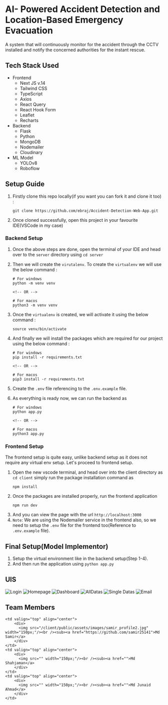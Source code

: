 # AI- Powered Accident Detection and Location-Based Emergency Evacuation

A system that will continuously monitor for the accident through the CCTV installed and notify the concerned authorities for the instant rescue.

## Tech Stack Used

- Frontend
  - Next JS v.14
  - Tailwind CSS
  - TypeScript
  - Axios
  - React Query
  - React Hook Form
  - Leaflet
  - Recharts
- Backend
  - Flask
  - Python
  - MongoDB
  - Nodemailer
  - Cloudinary
- ML Model
  - YOLOv8
  - Roboflow

## Setup Guide

1. Firstly clone this repo locally(if you want you can fork it and clone it too) :
   ```
   git clone https://github.com/ebraj/Accident-Detection-Web-App.git
   ```
2. Once cloned successfully, open this project in your favourite IDE(VSCode in my case)

### Backend Setup

1. Once the above steps are done, open the terminal of your IDE and head over to the `server` directory using `cd server`
2. Then we will create the `virutalenv`. To create the `virtualenv` we will use the below command :

   ```
   # For windows
   python -m venv venv

   <!-- OR -->

   # For macos
   python3 -m venv venv
   ```

3. Once the `virtualenv` is created, we will activate it using the below command :
   ```
   source venv/bin/activate
   ```
4. And finally we will install the packages which are required for our project using the below command :

   ```
   # For windows
   pip install -r requirements.txt

   <!-- OR -->

   # For macos
   pip3 install -r requirements.txt
   ```

5. Create the `.env` file referencing to the `.env.example` file.
6. As everything is ready now, we can run the backend as

   ```
   # For windows
   python app.py

   <!-- OR -->

   # For macos
   python3 app.py

   ```

### Frontend Setup

The frontend setup is quite easy, unlike backend setup as it does not require any virtual env setup. Let's proceed to frontend setup.

1. Open the new vscode terminal, and head over into the client directory as `cd client` simply run the package installation command as
   ```
   npm install
   ```
2. Once the packages are installed properly, run the frontend application
   ```
   npm run dev
   ```
3. And you can view the page with the url `http://localhost:3000`
4. `Note`: We are using the Nodemailer service in the frontend also, so we need to setup the `.env` file for the frontend too(Reference to `.env.example` file).

## Final Setup(Model Implementor)

1. Setup the virtual environment like in the backend setup(Step 1-4).
2. And then run the application using `python app.py`



## UIS

![Login](./uis/login.png)
![Homepage](./uis/homepage.png)
![Dashboard](./uis/dashboard.png)
![AllDatas](./uis/accident-datas.png)
![Single Datas](./uis/single-accident.png)
![Email](./uis/email.png)

## Team Members

<table>
  <tr>
    
    <td valign="top" align="center">
        <div>
          <img src="/client/public/assets/images/samir_profile2.jpg" width="150px;"/><br /><sub><a href="https://github.com/samir25141">Md Samir</a>
        </div>
    </td>
    <td valign="top" align="center">
        <div>
          <img src="" width="150px;"/><br /><sub><a href="">Md Shahjaman</a>
        </div>
    </td>
    <td valign="top" align="center">
        <div>
          <img src="" width="150px;"/><br /><sub><a href="">Md Junaid Ahmad</a>
        </div>
    </td>
</table>
